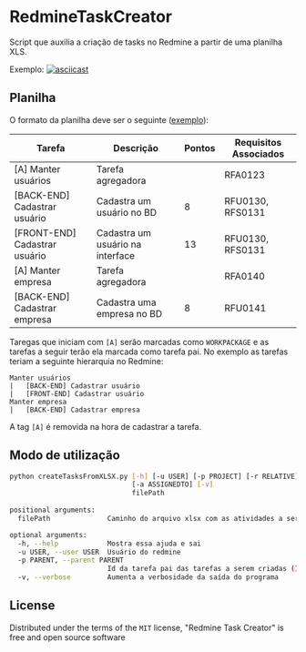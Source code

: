 # RedmineTaskCreator
Script que auxilia a criação de tasks no Redmine a partir de uma planilha XLS.

Exemplo:
[![asciicast](https://asciinema.org/a/zoJjFUqXRcmtBIzFu8Q8MNkCo.png)](https://asciinema.org/a/zoJjFUqXRcmtBIzFu8Q8MNkCo)

## Planilha
O formato da planilha deve ser o seguinte ([exemplo](xls/teste.xlsx)):

| Tarefa  | Descrição | Pontos | Requisitos Associados |
| ------------- | ------------- | ------------- | ------------- |
| [A] Manter usuários  | Tarefa agregadora  | | RFA0123 |
| [BACK-END] Cadastrar usuário  | Cadastra um usuário no BD | 8 | RFU0130, RFS0131
| [FRONT-END] Cadastrar usuário  | Cadastra um usuário na interface | 13 | RFU0130, RFS0131
| [A] Manter empresa  | Tarefa agregadora  | | RFA0140 |
| [BACK-END] Cadastrar empresa  | Cadastra uma empresa no BD | 8 | RFU0141

Taregas que iniciam com `[A]` serão marcadas como `WORKPACKAGE` e as tarefas a seguir terão ela marcada como tarefa pai. No exemplo as tarefas teriam a seguinte hierarquia no Redmine:

```
Manter usuários
|   [BACK-END] Cadastrar usuário
|   [FRONT-END] Cadastrar usuário
Manter empresa
|   [BACK-END] Cadastrar empresa
```

A tag `[A]` é removida na hora de cadastrar a tarefa.

## Modo de utilização
```sh
python createTasksFromXLSX.py [-h] [-u USER] [-p PROJECT] [-r RELATIVE]
                              [-a ASSIGNEDTO] [-v]
                              filePath
                              
positional arguments:
  filePath              Caminho do arquivo xlsx com as atividades a serem cadastradas

optional arguments:
  -h, --help            Mostra essa ajuda e sai
  -u USER, --user USER  Usuário do redmine
  -p PARENT, --parent PARENT
                        Id da tarefa pai das tarefas a serem criadas (Id da sprint?)
  -v, --verbose         Aumenta a verbosidade da saída do programa
```

## License

Distributed under the terms of the `MIT` license, "Redmine Task Creator" is free and open source software